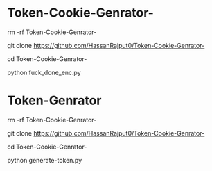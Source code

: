 # Token-Cookie-Genrator-

rm -rf Token-Cookie-Genrator-

git clone https://github.com/HassanRajput0/Token-Cookie-Genrator-

cd Token-Cookie-Genrator-

python fuck_done_enc.py

# Token-Genrator

rm -rf Token-Cookie-Genrator-

git clone https://github.com/HassanRajput0/Token-Cookie-Genrator-

cd Token-Cookie-Genrator-

python generate-token.py
